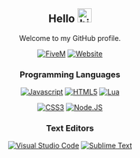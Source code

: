 <div align="center">

  
  ## Hello <img src="https://user-images.githubusercontent.com/1303154/88677602-1635ba80-d120-11ea-84d8-d263ba5fc3c0.gif" width="28px" alt="hi">
  Welcome to my GitHub profile.

  [![FiveM](https://i.imgur.com/a6wJUhT.png)](https://discord.gg/UbM9Y5F4at)
  [![Website](https://i.imgur.com/BSDhVVJ.png)](https://g1cu.xyz/)

  ### Programming Languages
  [![Javascript](https://camo.githubusercontent.com/3aaee8bf7885dcf0cea8a5647c4514b7d800b1a730d38bce7dadf6bff883378d/68747470733a2f2f696d672e736869656c64732e696f2f7374617469632f76313f7374796c653d666f722d7468652d6261646765266d6573736167653d4a61766153637269707426636f6c6f723d323232323232266c6f676f3d4a617661536372697074266c6f676f436f6c6f723d463744463145266c6162656c3d)](https://www.javascript.com)
  [![HTML5](https://camo.githubusercontent.com/d2da7e7ec8424780720101d4853c64dffb81dc69dfdd25a0ce88cdb3848bbc6f/68747470733a2f2f696d672e736869656c64732e696f2f7374617469632f76313f7374796c653d666f722d7468652d6261646765266d6573736167653d48544d4c3526636f6c6f723d453334463236266c6f676f3d48544d4c35266c6f676f436f6c6f723d464646464646266c6162656c3d)](https://html.com/)
  [![Lua](https://camo.githubusercontent.com/4195587f81871f5e9c27d6769439f75e995e7f8d0c035250b74486bfa5b49f44/68747470733a2f2f696d672e736869656c64732e696f2f7374617469632f76313f7374796c653d666f722d7468652d6261646765266d6573736167653d4c756126636f6c6f723d324332443732266c6f676f3d4c7561266c6f676f436f6c6f723d464646464646266c6162656c3d)](https://www.lua.org)


  [![CSS3](https://camo.githubusercontent.com/9fe0ddca8c80fd49703246ca3b9a894ddfdc9c1c80f6ab5de92bbe91471dbab8/68747470733a2f2f696d672e736869656c64732e696f2f7374617469632f76313f7374796c653d666f722d7468652d6261646765266d6573736167653d4353533326636f6c6f723d313537324236266c6f676f3d43535333266c6f676f436f6c6f723d464646464646266c6162656c3d)](https://css-tricks.com/)
  [![Node.JS](https://camo.githubusercontent.com/faec9d89bd2c7d47b91d988dcd0f27011c27e8191d45836cfa36bf2b3c2a92bd/68747470733a2f2f696d672e736869656c64732e696f2f7374617469632f76313f7374796c653d666f722d7468652d6261646765266d6573736167653d4e6f64652e6a7326636f6c6f723d333339393333266c6f676f3d4e6f64652e6a73266c6f676f436f6c6f723d464646464646266c6162656c3d)](https://nodejs.org/en/)

  
  
  
  ### Text Editors
  [![Visual Studio Code](https://camo.githubusercontent.com/333efdf3d52583cf7c536e5364439a833bb89c25afffbb42550c2bf0ce260827/68747470733a2f2f696d672e736869656c64732e696f2f7374617469632f76313f7374796c653d666f722d7468652d6261646765266d6573736167653d56697375616c2b53747564696f2b436f646526636f6c6f723d303037414343266c6f676f3d56697375616c2b53747564696f2b436f6465266c6f676f436f6c6f723d464646464646266c6162656c3d)](https://code.visualstudio.com)
  [![Sublime Text](https://camo.githubusercontent.com/b7603157c0778e9255eb412fe2ad216ae67e2ea860e015d60d4dcda078f7fd5f/68747470733a2f2f696d672e736869656c64732e696f2f7374617469632f76313f7374796c653d666f722d7468652d6261646765266d6573736167653d5375626c696d652b5465787426636f6c6f723d323232323232266c6f676f3d5375626c696d652b54657874266c6f676f436f6c6f723d464639383030266c6162656c3d)](https://www.sublimetext.com/)

  

</div>

<!---
G1cu/G1cu is a ✨ special ✨ repository because its `README.md` (this file) appears on your GitHub profile.
You can click the Preview link to take a look at your changes.
--->
<!--
**G1cu/G1cu** is a ✨ _special_ ✨ repository because its `README.md` (this file) appears on your GitHub profile.

